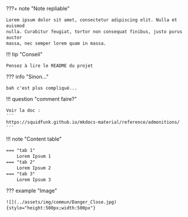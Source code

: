 ???+ note "Note repliable"

    Lorem ipsum dolor sit amet, consectetur adipiscing elit. Nulla et euismod
    nulla. Curabitur feugiat, tortor non consequat finibus, justo purus auctor
    massa, nec semper lorem quam in massa.


!!! tip "Conseil"

    Pensez à lire le README du projet


??? info "Sinon..."

    bah c'est plus compliqué...


!!! question "comment faire?"

    Voir la doc : 
    ```
    https://squidfunk.github.io/mkdocs-material/reference/admonitions/
    ```


!!! note "Content table"

    === "tab 1"
        Lorem Ipsum 1
    === "tab 2"
        Lorem Ipsum 2
    === "tab 3"
        Lorem Ipsum 3


??? example "Image"

    ![](../assets/img/commun/Danger_Close.jpg){style="height:500px;width:500px"}
